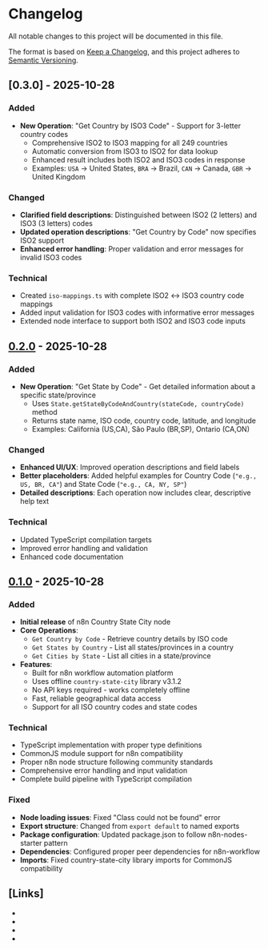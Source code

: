 # Changelog

All notable changes to this project will be documented in this file.

The format is based on [Keep a Changelog](https://keepachangelog.com/en/1.0.0/),
and this project adheres to [Semantic Versioning](https://semver.org/spec/v2.0.0.html).


## [0.3.0] - 2025-10-28

### Added
- **New Operation**: "Get Country by ISO3 Code" - Support for 3-letter country codes
  - Comprehensive ISO2 to ISO3 mapping for all 249 countries
  - Automatic conversion from ISO3 to ISO2 for data lookup
  - Enhanced result includes both ISO2 and ISO3 codes in response
  - Examples: `USA` → United States, `BRA` → Brazil, `CAN` → Canada, `GBR` → United Kingdom

### Changed
- **Clarified field descriptions**: Distinguished between ISO2 (2 letters) and ISO3 (3 letters) codes
- **Updated operation descriptions**: "Get Country by Code" now specifies ISO2 support
- **Enhanced error handling**: Proper validation and error messages for invalid ISO3 codes

### Technical
- Created `iso-mappings.ts` with complete ISO2 ↔ ISO3 country code mappings
- Added input validation for ISO3 codes with informative error messages
- Extended node interface to support both ISO2 and ISO3 code inputs

## [0.2.0] - 2025-10-28

### Added
- **New Operation**: "Get State by Code" - Get detailed information about a specific state/province
  - Uses `State.getStateByCodeAndCountry(stateCode, countryCode)` method
  - Returns state name, ISO code, country code, latitude, and longitude
  - Examples: California (US,CA), São Paulo (BR,SP), Ontario (CA,ON)

### Changed
- **Enhanced UI/UX**: Improved operation descriptions and field labels
- **Better placeholders**: Added helpful examples for Country Code (`"e.g., US, BR, CA"`) and State Code (`"e.g., CA, NY, SP"`)
- **Detailed descriptions**: Each operation now includes clear, descriptive help text

### Technical
- Updated TypeScript compilation targets
- Improved error handling and validation
- Enhanced code documentation

## [0.1.0] - 2025-10-28

### Added
- **Initial release** of n8n Country State City node
- **Core Operations**:
  - `Get Country by Code` - Retrieve country details by ISO code
  - `Get States by Country` - List all states/provinces in a country  
  - `Get Cities by State` - List all cities in a state/province
- **Features**:
  - Built for n8n workflow automation platform
  - Uses offline `country-state-city` library v3.1.2
  - No API keys required - works completely offline
  - Fast, reliable geographical data access
  - Support for all ISO country codes and state codes

### Technical
- TypeScript implementation with proper type definitions
- CommonJS module support for n8n compatibility
- Proper n8n node structure following community standards
- Comprehensive error handling and input validation
- Complete build pipeline with TypeScript compilation

### Fixed
- **Node loading issues**: Fixed "Class could not be found" error
- **Export structure**: Changed from `export default` to named exports
- **Package configuration**: Updated package.json to follow n8n-nodes-starter pattern
- **Dependencies**: Configured proper peer dependencies for n8n-workflow
- **Imports**: Fixed country-state-city library imports for CommonJS compatibility

## [Links]
- [0.1.3]: https://github.com/mimirtechco/n8n-nodes-country-state-city/releases/tag/v0.1.3
- [0.2.0]: https://github.com/mimirtechco/n8n-nodes-country-state-city/releases/tag/v0.2.0
- [0.1.0]: https://github.com/mimirtechco/n8n-nodes-country-state-city/releases/tag/v0.1.0
- [Unreleased]: https://github.com/mimirtechco/n8n-nodes-country-state-city/compare/v0.1.3...HEAD